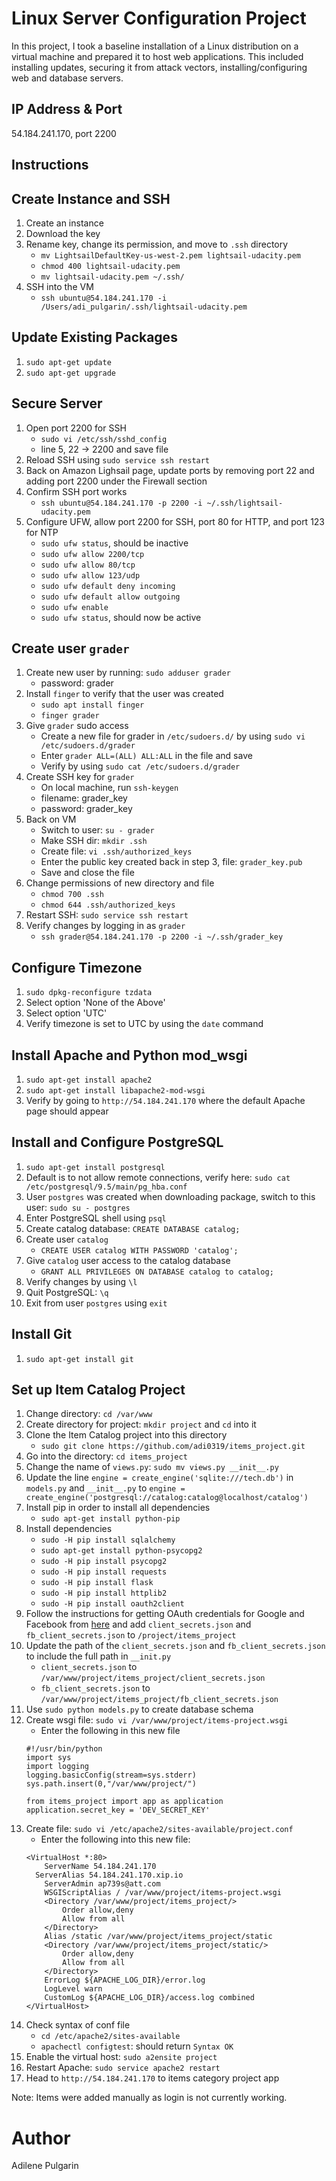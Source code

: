 # Linux Server Configuration Project
In this project, I took a baseline installation of a Linux distribution on a virtual machine and prepared it to host web applications. This included installing updates, securing it from attack vectors, installing/configuring web and database servers.

## IP Address & Port
54.184.241.170, port 2200

## Instructions

## Create Instance and SSH
1. Create an instance
2. Download the key
3. Rename key, change its permission, and move to `.ssh` directory
   - `mv LightsailDefaultKey-us-west-2.pem lightsail-udacity.pem`
   - `chmod 400 lightsail-udacity.pem`
   - `mv lightsail-udacity.pem ~/.ssh/`
4. SSH into the VM
   - `ssh ubuntu@54.184.241.170 -i /Users/adi_pulgarin/.ssh/lightsail-udacity.pem`

## Update Existing Packages
1. `sudo apt-get update`
2. `sudo apt-get upgrade`

## Secure Server
1. Open port 2200 for SSH
   - `sudo vi /etc/ssh/sshd_config`
   - line 5, 22 -> 2200 and save file
2. Reload SSH using `sudo service ssh restart`
3. Back on Amazon Lighsail page, update ports by removing port 22 and adding port 2200 under the Firewall section
4. Confirm SSH port works
   - `ssh ubuntu@54.184.241.170 -p 2200 -i ~/.ssh/lightsail-udacity.pem`
5. Configure UFW, allow port 2200 for SSH, port 80 for HTTP, and port 123 for NTP
   - `sudo ufw status`, should be inactive
   - `sudo ufw allow 2200/tcp`
   - `sudo ufw allow 80/tcp`
   - `sudo ufw allow 123/udp`
   - `sudo ufw default deny incoming`
   - `sudo ufw default allow outgoing`
   - `sudo ufw enable`
   - `sudo ufw status`, should now be active

## Create user `grader`
1. Create new user by running: `sudo adduser grader`
   - password: grader
2. Install `finger` to verify that the user was created
   - `sudo apt install finger`
   - `finger grader`
2. Give `grader` sudo access
   - Create a new file for grader in `/etc/sudoers.d/` by using `sudo vi /etc/sudoers.d/grader`
   - Enter `grader ALL=(ALL) ALL:ALL` in the file and save
   - Verify by using `sudo cat /etc/sudoers.d/grader`
3. Create SSH key for `grader`
   - On local machine, run `ssh-keygen`
   - filename: grader_key
   - password: grader_key
4. Back on VM
   - Switch to user: `su - grader`
   - Make SSH dir: `mkdir .ssh`
   - Create file: `vi .ssh/authorized_keys`
   - Enter the public key created back in step 3, file: `grader_key.pub`
   - Save and close the file
5. Change permissions of new directory and file
   - `chmod 700 .ssh`
   - `chmod 644 .ssh/authorized_keys`
6. Restart SSH: `sudo service ssh restart`
7. Verify changes by logging in as `grader`
   - `ssh grader@54.184.241.170 -p 2200 -i ~/.ssh/grader_key`

## Configure Timezone
1. `sudo dpkg-reconfigure tzdata`
2. Select option 'None of the Above'
3. Select option 'UTC'
4. Verify timezone is set to UTC by using the `date` command

## Install Apache and Python mod_wsgi
1. `sudo apt-get install apache2`
2. `sudo apt-get install libapache2-mod-wsgi`
3. Verify by going to `http://54.184.241.170` where the default Apache page should appear

## Install and Configure PostgreSQL
1. `sudo apt-get install postgresql`
2. Default is to not allow remote connections, verify here: `sudo cat /etc/postgresql/9.5/main/pg_hba.conf`
3. User `postgres` was created when downloading package, switch to this user: `sudo su - postgres`
4. Enter PostgreSQL shell using `psql`
5. Create catalog database: `CREATE DATABASE catalog;`
6. Create user `catalog`
   - `CREATE USER catalog WITH PASSWORD 'catalog';`
7. Give `catalog` user access to the catalog database
   - `GRANT ALL PRIVILEGES ON DATABASE catalog to catalog;`
8. Verify changes by using `\l`
9. Quit PostgreSQL: `\q`
10. Exit from user `postgres` using `exit`

## Install Git
1. `sudo apt-get install git`

## Set up Item Catalog Project
1. Change directory: `cd /var/www`
2. Create directory for project: `mkdir project` and `cd` into it
3. Clone the Item Catalog project into this directory
   - `sudo git clone https://github.com/adi0319/items_project.git`
4. Go into the directory: `cd items_project`
5. Change the name of `views.py`: `sudo mv views.py __init__.py`
6. Update the line `engine = create_engine('sqlite:///tech.db')` in `models.py` and `__init__.py` to `engine = create_engine('postgresql://catalog:catalog@localhost/catalog')`
7. Install pip in order to install all dependencies
   - `sudo apt-get install python-pip`
8. Install dependencies
   - `sudo -H pip install sqlalchemy`
   - `sudo apt-get install python-psycopg2`
   - `sudo -H pip install psycopg2`
   - `sudo -H pip install requests`
   - `sudo -H pip install flask`
   - `sudo -H pip install httplib2`
   - `sudo -H pip install oauth2client`
9. Follow the instructions for getting OAuth credentials for Google and Facebook from [here](https://github.com/adi0319/items_project) and add `client_secrets.json` and `fb_client_secrets.json` to `/project/items_project`
10. Update the path of the `client_secrets.json` and `fb_client_secrets.json` to include the full path in `__init.py`
    - `client_secrets.json` to `/var/www/project/items_project/client_secrets.json`
    - `fb_client_secrets.json` to `/var/www/project/items_project/fb_client_secrets.json`
10. Use `sudo python models.py` to create database schema
11. Create wsgi file: `sudo vi /var/www/project/items-project.wsgi`
    - Enter the following in this new file
    ```
    #!/usr/bin/python
    import sys
    import logging
    logging.basicConfig(stream=sys.stderr)
    sys.path.insert(0,"/var/www/project/")

    from items_project import app as application
    application.secret_key = 'DEV_SECRET_KEY'
    ```
11. Create file: `sudo vi /etc/apache2/sites-available/project.conf`
    - Enter the following into this new file:
    ```
    <VirtualHost *:80>
    	ServerName 54.184.241.170
      ServerAlias 54.184.241.170.xip.io
    	ServerAdmin ap739s@att.com
    	WSGIScriptAlias / /var/www/project/items-project.wsgi
    	<Directory /var/www/project/items_project/>
    		Order allow,deny
    		Allow from all
    	</Directory>
    	Alias /static /var/www/project/items_project/static
    	<Directory /var/www/project/items_project/static/>
    		Order allow,deny
    		Allow from all
    	</Directory>
    	ErrorLog ${APACHE_LOG_DIR}/error.log
    	LogLevel warn
    	CustomLog ${APACHE_LOG_DIR}/access.log combined
    </VirtualHost>
    ```
12. Check syntax of conf file
    - `cd /etc/apache2/sites-available`
    - `apachectl configtest`: should return `Syntax OK`
13. Enable the virtual host: `sudo a2ensite project`
14. Restart Apache: `sudo service apache2 restart`
15. Head to `http://54.184.241.170` to items category project app

Note: Items were added manually as login is not currently working.

# Author
Adilene Pulgarin
